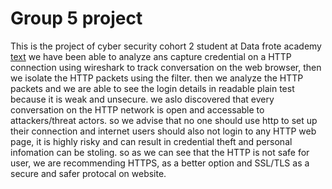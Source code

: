 # Group 5 project
This is the project of cyber security cohort 2 student at Data frote academy
[text](<../../GROUP 5 PRATICAL RESULT.pcapng>)
we have been able to analyze ans capture credential on a HTTP connection using wireshark to track conversation on the web browser, then we isolate the HTTP packets using the filter.
then we analyze the HTTP packets and we are able to see the login details in readable plain test because it is weak and unsecure.
we aslo discovered that every conversation on the HTTP network is open and accessable to attackers/threat actors.
so we advise that no one should use http to set up their connection and internet users should also not login to any HTTP web page, it is highly risky and can result in credential theft and personal infomation can be stoling.
so as we can see that the HTTP is not safe for user, we are recommending HTTPS, as a better option and SSL/TLS as a secure and safer protocal on website.

